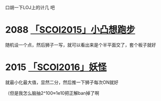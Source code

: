 口胡一下LOJ上的计几      吧

# 2088 [「SCOI2015」小凸想跑步](https://loj.ac/p/2008)

随机设一个点，然后狮子一写，就可以看出来是个半平面交了，套个板子就好

# 2015 [「SCOI2016」妖怪](https://loj.ac/p/2015)

就最小化最大值，显然二分，然后推一下狮子每次ON就好

（但是我怎么脑抽2^100≈1e10把正解ban掉了啊